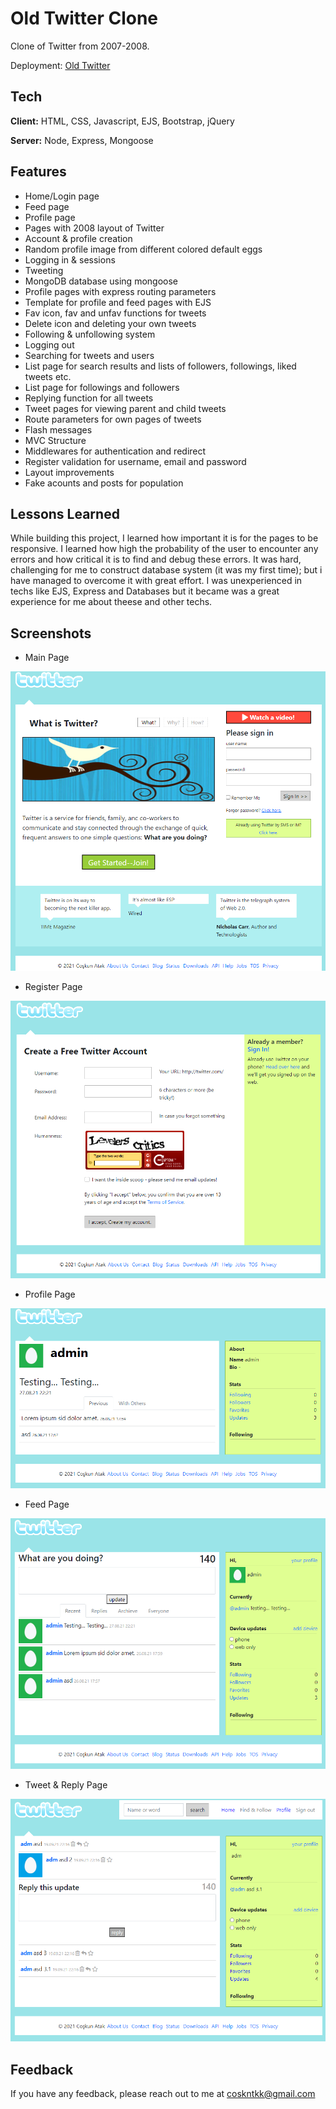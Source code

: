 
# Old Twitter Clone

Clone of Twitter from 2007-2008. 

Deployment: [ Old Twitter ]( https://old-twitter.herokuapp.com/ )


## Tech

**Client:** HTML, CSS, Javascript, EJS, Bootstrap, jQuery

**Server:** Node, Express, Mongoose

## Features

- Home/Login page
- Feed page
- Profile page
- Pages with 2008 layout of Twitter
- Account & profile creation
- Random profile image from different colored default eggs
- Logging in & sessions
- Tweeting
- MongoDB database using mongoose
- Profile pages with express routing parameters
- Template for profile and feed pages with EJS
- Fav icon, fav and unfav functions for tweets
- Delete icon and deleting your own tweets
- Following & unfollowing system
- Logging out
- Searching for tweets and users
- List page for search results and lists of followers, followings, liked tweets etc.
- List page for followings and followers
- Replying function for all tweets
- Tweet pages for viewing parent and child tweets
- Route parameters for own pages of tweets
- Flash messages
- MVC Structure
- Middlewares for authentication and redirect
- Register validation for username, email and password
- Layout improvements
- Fake acounts and posts for population

## Lessons Learned

While building this project, I learned how important it is for the pages to be responsive.
I learned how high the probability of the user to encounter any errors and how critical it is to find and debug these errors.
It was hard, challenging for me to construct database system (it was my first time); but i have managed to overcome it with great effort.
I was unexperienced in techs like EJS, Express and Databases but it became was a great experience for me about theese and other techs.


## Screenshots

- Main Page
<img src="readme_images\1.png" alt="screenshot-1">

- Register Page
<img src="readme_images\2.png" alt="screenshot-2">

- Profile Page
<img src="readme_images\3.png" alt="screenshot-3">

- Feed Page
<img src="readme_images\4.png" alt="screenshot-4">

- Tweet & Reply Page
<img src="readme_images\5.png" alt="screenshot-4">


## Feedback

If you have any feedback, please reach out to me at coskntkk@gmail.com
